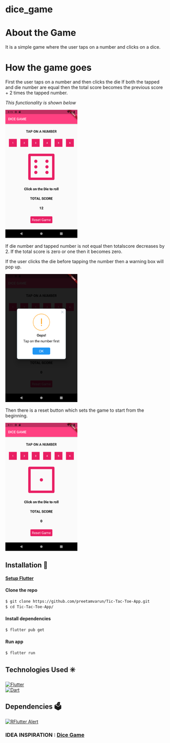# dice_game

# About the Game

It is a simple game where the user taps on a number and clicks on a dice.

# How the game goes

First the user taps on a number and then clicks the die
If both the tapped and die number are equal then the total score becomes the previous score + 2 times the tapped number.

_This functionality is shown below_

<img src = "/images/addScore.png" alt="add_score" height = 400>

If die number and tapped number is not equal then totalscore decreases by 2. If the total score is zero or one then it becomes zero.

If the user clicks the die before tapping the number then a warning box will pop up.

<img src = "/images/alertBox.png" alt="add_score" height = 400>

Then there is a reset button which sets the game to start from the beginning.

<img src = "/images/resetGame.png" alt="add_score" height = 400>

## Installation 📀

#### [ Setup Flutter](https://flutter.io/setup/)

#### Clone the repo

```sh
$ git clone https://github.com/preetamvarun/Tic-Tac-Toe-App.git
$ cd Tic-Tac-Toe-App/
```

#### Install dependencies 
```sh
$ flutter pub get
```

#### Run app
```sh
$ flutter run
```

## Technologies Used ✳️

[![Flutter](https://img.shields.io/badge/Flutter-v2.2.3-1.svg)](https://flutter.dev/)   
[![Dart](https://img.shields.io/badge/Dart-v2.13.4-1.svg)](https://dart.dev/)   

## Dependencies  :ballot_box:
[![RFlutter Alert](https://img.shields.io/badge/RFlutter%20Alert-v2.0.4-1.svg)](https://pub.dev/packages/rflutter_alert)  

### IDEA INSPIRATION :  [Dice Game](https://www.youtube.com/watch?v=PsfXOYi-kYA)
